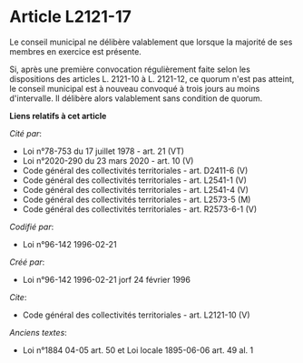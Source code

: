 # Article L2121-17

Le conseil municipal ne délibère valablement que lorsque la majorité de ses membres en exercice est présente. 

Si, après une première convocation régulièrement faite selon les dispositions des articles L. 2121-10 à L. 2121-12, ce quorum
n'est pas atteint, le conseil municipal est à nouveau convoqué à trois jours au moins d'intervalle. Il délibère alors
valablement sans condition de quorum.

**Liens relatifs à cet article**

_Cité par_:

  - Loi n°78-753 du 17 juillet 1978 - art. 21 (VT)
  - Loi n°2020-290 du 23 mars 2020 - art. 10 (V)
  - Code général des collectivités territoriales - art. D2411-6 (V)
  - Code général des collectivités territoriales - art. L2541-1 (V)
  - Code général des collectivités territoriales - art. L2541-4 (V)
  - Code général des collectivités territoriales - art. L2573-5 (M)
  - Code général des collectivités territoriales - art. R2573-6-1 (V)

_Codifié par_:

  - Loi n°96-142 1996-02-21

_Créé par_:

  - Loi n°96-142 1996-02-21 jorf 24 février 1996

_Cite_:

  - Code général des collectivités territoriales - art. L2121-10 (V)

_Anciens textes_:

  - Loi n°1884 04-05 art. 50 et Loi locale 1895-06-06 art. 49 al. 1
